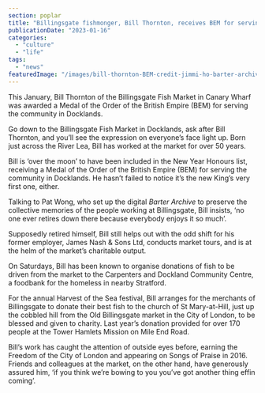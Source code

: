 ```yaml
---
section: poplar
title: "Billingsgate fishmonger, Bill Thornton, receives BEM for serving the community in Docklands"
publicationDate: "2023-01-16"
categories: 
  - "culture"
  - "life"
tags: 
  - "news"
featuredImage: "/images/bill-thornton-BEM-credit-jimmi-ho-barter-archive.jpg"
---
```


This January, Bill Thornton of the Billingsgate Fish Market in Canary Wharf was awarded a Medal of the Order of the British Empire (BEM) for serving the community in Docklands.

Go down to the Billingsgate Fish Market in Docklands, ask after Bill Thornton, and you’ll see the expression on everyone’s face light up. Born just across the River Lea, Bill has worked at the market for over 50 years.

Bill is ‘over the moon’ to have been included in the New Year Honours list, receiving a Medal of the Order of the British Empire (BEM) for serving the community in Docklands. He hasn’t failed to notice it’s the new King’s very first one, either.

Talking to Pat Wong, who set up the digital _Barter Archive_ to preserve the collective memories of the people working at Billingsgate, Bill insists, ‘no one ever retires down there because everybody enjoys it so much’.

Supposedly retired himself, Bill still helps out with the odd shift for his former employer, James Nash & Sons Ltd, conducts market tours, and is at the helm of the market’s charitable output. 

On Saturdays, Bill has been known to organise donations of fish to be driven from the market to the Carpenters and Dockland Community Centre, a foodbank for the homeless in nearby Stratford.

For the annual Harvest of the Sea festival, Bill arranges for the merchants of Billingsgate to donate their best fish to the church of St Mary-at-Hill, just up the cobbled hill from the Old Billingsgate market in the City of London, to be blessed and given to charity. Last year’s donation provided for over 170 people at the Tower Hamlets Mission on Mile End Road.

Bill’s work has caught the attention of outside eyes before, earning the Freedom of the City of London and appearing on Songs of Praise in 2016. Friends and colleagues at the market, on the other hand, have generously assured him, ‘if you think we’re bowing to you you’ve got another thing effin coming’.
